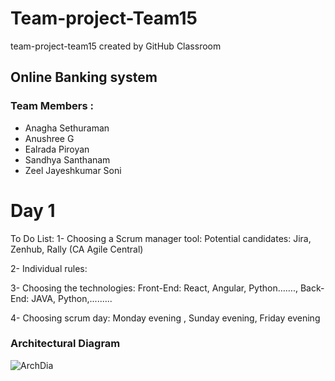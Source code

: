 # Team-project-Team15
team-project-team15 created by GitHub Classroom

## Online Banking system

### Team Members : 
  
  * Anagha Sethuraman
  * Anushree G
  * Ealrada Piroyan
  * Sandhya Santhanam
  * Zeel Jayeshkumar Soni
  
# Day 1
To Do List:
1- Choosing a Scrum manager tool:
	Potential candidates: Jira, Zenhub, Rally (CA Agile Central)

2- Individual rules:

3- Choosing the technologies:
	Front-End: React, Angular, Python……., Back-End: JAVA, Python,.........

4- Choosing scrum day: Monday evening , Sunday evening, Friday evening



### Architectural Diagram
![ArchDia](https://user-images.githubusercontent.com/78836467/114156018-fa053280-98d6-11eb-8da6-76a0370bbbc9.jpg)




